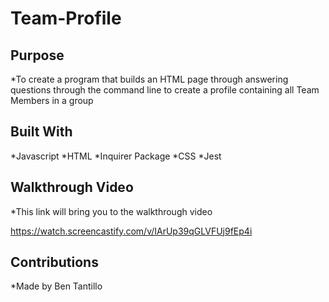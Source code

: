 # Team-Profile

## Purpose

*To create a program that builds an HTML page through answering questions through the command line to create a profile containing all Team Members in a group

## Built With

*Javascript
*HTML
*Inquirer Package
*CSS
*Jest



## Walkthrough Video

*This link will bring you to the walkthrough video

https://watch.screencastify.com/v/IArUp39qGLVFUj9fEp4i 


## Contributions

*Made by Ben Tantillo
